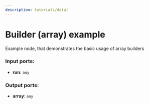 ```yaml
---
description: tutorials/data]
---
```


# Builder (array) example

Example node, that demonstrates the basic usage of array builders

### Input ports:

* __run__: `any`

### Output ports:

* __array__: `any`

